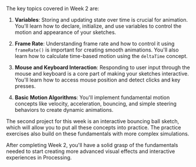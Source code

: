 The key topics covered in Week 2 are:

1. **Variables**: Storing and updating state over time is crucial for animation. You'll learn how to declare, initialize, and use variables to control the motion and appearance of your sketches.

2. **Frame Rate**: Understanding frame rate and how to control it using `frameRate()` is important for creating smooth animations. You'll also learn how to calculate time-based motion using the `deltaTime` concept.

3. **Mouse and Keyboard Interaction**: Responding to user input through the mouse and keyboard is a core part of making your sketches interactive. You'll learn how to access mouse position and detect clicks and key presses.

4. **Basic Motion Algorithms**: You'll implement fundamental motion concepts like velocity, acceleration, bouncing, and simple steering behaviors to create dynamic animations.

The second project for this week is an interactive bouncing ball sketch, which will allow you to put all these concepts into practice. The practice exercises also build on these fundamentals with more complex simulations.

After completing Week 2, you'll have a solid grasp of the fundamentals needed to start creating more advanced visual effects and interactive experiences in Processing.

